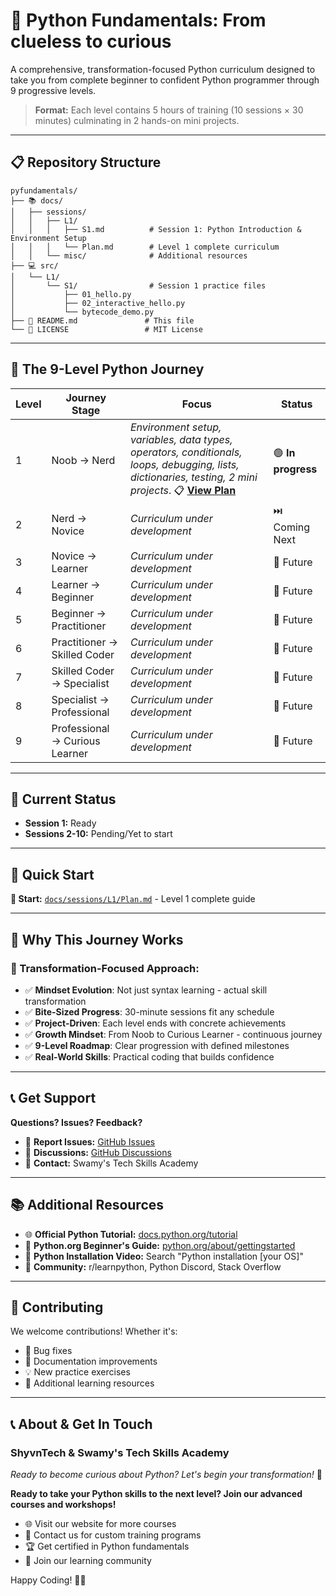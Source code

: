 # 🐍 Python Fundamentals: From clueless to curious

A comprehensive, transformation-focused Python curriculum designed to take you from complete beginner to confident Python programmer through 9 progressive levels.

> **Format:** Each level contains 5 hours of training (10 sessions × 30 minutes) culminating in 2 hands-on mini projects.

---

## 📋 **Repository Structure**

```text
pyfundamentals/
├── 📚 docs/
│   ├── sessions/
│   │   ├── L1/
│   │   │   ├── S1.md          # Session 1: Python Introduction & Environment Setup
│   │   │   └── Plan.md        # Level 1 complete curriculum
│   │   └── misc/              # Additional resources
├── 💻 src/
│   └── L1/
│       └── S1/                # Session 1 practice files
│           ├── 01_hello.py
│           ├── 02_interactive_hello.py
│           └── bytecode_demo.py
├── 📄 README.md               # This file
└── 📄 LICENSE                 # MIT License
```

---

## 🎯 **The 9-Level Python Journey**

| Level | Journey Stage                  | Focus                                                                                                                                                                              | Status             |
| ----- | ------------------------------ | ---------------------------------------------------------------------------------------------------------------------------------------------------------------------------------- | ------------------ |
| 1     | Noob → Nerd                    | _Environment setup, variables, data types, operators, conditionals, loops, debugging, lists, dictionaries, testing, 2 mini projects_. 📋 **[View Plan](docs/sessions/L1/Plan.md)** | 🟢 **In progress** |
| 2     | Nerd → Novice                  | _Curriculum under development_                                                                                                                                                     | ⏭️ Coming Next     |
| 3     | Novice → Learner               | _Curriculum under development_                                                                                                                                                     | 🔄 Future          |
| 4     | Learner → Beginner             | _Curriculum under development_                                                                                                                                                     | 🔄 Future          |
| 5     | Beginner → Practitioner        | _Curriculum under development_                                                                                                                                                     | 🔄 Future          |
| 6     | Practitioner → Skilled Coder   | _Curriculum under development_                                                                                                                                                     | 🔄 Future          |
| 7     | Skilled Coder → Specialist     | _Curriculum under development_                                                                                                                                                     | 🔄 Future          |
| 8     | Specialist → Professional      | _Curriculum under development_                                                                                                                                                     | 🔄 Future          |
| 9     | Professional → Curious Learner | _Curriculum under development_                                                                                                                                                     | 🔄 Future          |

---

## 🚧 **Current Status**

- **Session 1:** Ready
- **Sessions 2-10:** Pending/Yet to start

---

## 🚀 **Quick Start**

**📖 Start:** [`docs/sessions/L1/Plan.md`](docs/sessions/L1/Plan.md) - Level 1 complete guide

---

## 🌟 **Why This Journey Works**

### **🎯 Transformation-Focused Approach:**

- ✅ **Mindset Evolution**: Not just syntax learning - actual skill transformation
- ✅ **Bite-Sized Progress**: 30-minute sessions fit any schedule
- ✅ **Project-Driven**: Each level ends with concrete achievements
- ✅ **Growth Mindset**: From Noob to Curious Learner - continuous journey
- ✅ **9-Level Roadmap**: Clear progression with defined milestones
- ✅ **Real-World Skills**: Practical coding that builds confidence

---

## 📞 **Get Support**

**Questions? Issues? Feedback?**

- 🐛 **Report Issues:** [GitHub Issues](../../issues)
- 💬 **Discussions:** [GitHub Discussions](../../discussions)
- 📧 **Contact:** Swamy's Tech Skills Academy

---

## 📚 **Additional Resources**

- 🌐 **Official Python Tutorial:** [docs.python.org/tutorial](https://docs.python.org/tutorial/)
- 📖 **Python.org Beginner's Guide:** [python.org/about/gettingstarted](https://python.org/about/gettingstarted/)
- 🎥 **Python Installation Video:** Search "Python installation [your OS]"
- 💬 **Community:** r/learnpython, Python Discord, Stack Overflow

---

## 🤝 **Contributing**

We welcome contributions! Whether it's:

- 🐛 Bug fixes
- 📝 Documentation improvements
- 💡 New practice exercises
- 🎯 Additional learning resources

---

## 📞 **About & Get In Touch**

### ShyvnTech & Swamy's Tech Skills Academy

_Ready to become curious about Python? Let's begin your transformation!_ 🚀

**Ready to take your Python skills to the next level? Join our advanced courses and workshops!**

- 🌐 Visit our website for more courses
- 📧 Contact us for custom training programs
- 🏆 Get certified in Python fundamentals
- 👥 Join our learning community

Happy Coding! 🐍✨
